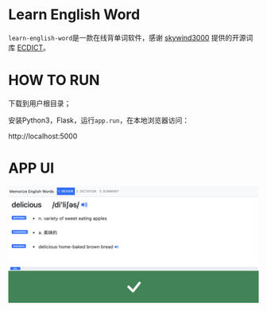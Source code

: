 # Learn English Word

`learn-english-word`是一款在线背单词软件，感谢 [skywind3000](https://github.com/skywind3000) 提供的开源词库 [ECDICT](https://github.com/skywind3000/ECDICT)。

# HOW TO RUN

下载到用户根目录；

安装Python3，Flask，运行`app.run`，在本地浏览器访问：

http://localhost:5000

# APP UI

![](https://raw.githubusercontent.com/michaelliao/learn-english-word/master/screenshot.png)
